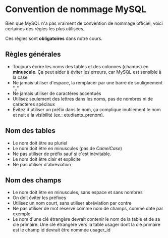 # Convention de nommage MySQL

Bien que MySQL n'a pas vraiment de convention de nommage officiel, voici certaines des règles les plus utilisées.

Ces règles sont **obligatoires** dans notre cours.

## Règles générales

- Toujours écrire les noms des tables et des colonnes (champs) en **minuscule**. Ça peut aider à éviter les erreurs, car MySQL est sensible à la case
- Ne jamais utiliser d'espace, la remplacer par une barre de soulignement "_"
- Ne jamais utiliser de caractères accentués
- Utilisez seulement des lettres dans les noms, pas de nombres ni de caractères spéciaux
- Évitez d'utiliser un préfix dans le nom, ça complique inutilement le nom et nuit à la visibilité (ex.: etudiants_prenom).

## Nom des tables

- Le nom doit être au pluriel
- Le nom doit être en minuscules (pas de *CamelCase*)
- Ne pas utiliser de préfix sauf si c'est inévitable.
- Le nom doit être clair et explicite
- Ne pas utiliser d'abréviation

## Nom des champs

- Le nom doit être en minuscules, sans espace et sans nombres
- On doit éviter les préfixes
- Utilisez un nom court, sans utiliser abréviation par contre
- Ne pas utiliser de mot réservé comme nom de champs, comme date par exemple
- Le nom d'une clé étrangère devrait contenir le nom de la table et de sa clé primaire. Une clé étrangère vers la table usager dont la clé primaire est le champ id devrait être nommée usager_id